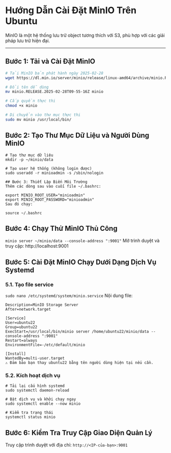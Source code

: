 # Hướng Dẫn Cài Đặt MinIO Trên Ubuntu

MinIO là một hệ thống lưu trữ object tương thích với S3, phù hợp với các giải pháp lưu trữ hiện đại.

---

## Bước 1: Tải và Cài Đặt MinIO

```bash
# Tải MinIO bản phát hành ngày 2025-02-28
wget https://dl.min.io/server/minio/release/linux-amd64/archive/minio.RELEASE.2025-02-28T09-55-16Z

# Đổi tên dễ dùng
mv minio.RELEASE.2025-02-28T09-55-16Z minio

# Cấp quyền thực thi
chmod +x minio

# Di chuyển vào thư mục thực thi
sudo mv minio /usr/local/bin/
```

## Bước 2: Tạo Thư Mục Dữ Liệu và Người Dùng MinIO
```
# Tạo thư mục dữ liệu
mkdir -p ~/minio/data

# Tạo user hệ thống (không login được)
sudo useradd -r minioadmin -s /sbin/nologin

## Bước 3: Thiết Lập Biến Môi Trường
Thêm các dòng sau vào cuối file ~/.bashrc:

export MINIO_ROOT_USER="minioadmin"
export MINIO_ROOT_PASSWORD="minioadmin"
Sau đó chạy:

source ~/.bashrc
```

## Bước 4: Chạy Thử MinIO Thủ Công
```minio server ~/minio/data --console-address ":9001"```
Mở trình duyệt và truy cập: http://localhost:9001

## Bước 5: Cài Đặt MinIO Chạy Dưới Dạng Dịch Vụ Systemd
### 5.1. Tạo file service
```sudo nano /etc/systemd/system/minio.service```
Nội dung file:
``` [Unit]
Description=MinIO Storage Server
After=network.target

[Service]
User=ubuntu22
Group=ubuntu22
ExecStart=/usr/local/bin/minio server /home/ubuntu22/minio/data --console-address ":9001"
Restart=always
EnvironmentFile=-/etc/default/minio

[Install]
WantedBy=multi-user.target
⚠️ Đảm bảo bạn thay ubuntu22 bằng tên người dùng hiện tại nếu cần.
```
### 5.2. Kích hoạt dịch vụ
```
# Tải lại cấu hình systemd
sudo systemctl daemon-reload

# Bật dịch vụ và khởi chạy ngay
sudo systemctl enable --now minio

# Kiểm tra trạng thái
systemctl status minio
```
## Bước 6: Kiểm Tra Truy Cập Giao Diện Quản Lý
Truy cập trình duyệt với địa chỉ:
```http://<IP-của-bạn>:9001```
